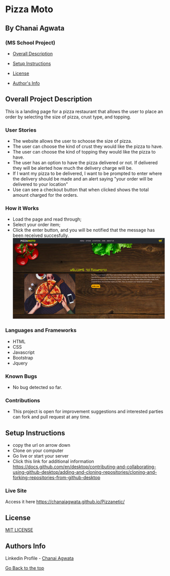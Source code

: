 # Pizza Moto
## By Chanai Agwata
### (MS School Project)

* [Overall Description](https://github.com/chanaiagwata/Pizzanetic#overall-project-description)

* [Setup Instructions](https://github.com/chanaiagwata/Pizzanetic#setup-instructions)

* [License](https://github.com/chanaiagwata/Pizzanetic#license)

* [Author's Info](https://github.com/chanaiagwata/Pizzanetic#authors-info)

## Overall Project Description
<p>This is a landing page for a pizza restaurant that allows the user to place an order by selecting the size of pizza, crust type, and topping.</p>

### User Stories
* The website allows the user to schoose the size of pizza.
* The user can choose the kind of crust they would like the pizza to have.
* The user can choose the kind of topping they would like the pizza to have.
* The user has an option to have the pizza delivered or not.  If delivered they will be alerted how much the delivery charge will be.
* If I want my pizza to be delivered, I want to be prompted to enter where the delivery should be made and an alert saying "your order will be delivered to your location"
* Use can see a checkout button that when clicked shows the total amount charged for the orders.
### How it Works
* Load the page and read through;
* Select your order item;
* Click the enter button, and you will be notified that the message has been received succesfully.
![screenshot](https://raw.githubusercontent.com/chanaiagwata/Pizzanetic/main/images/pizzanetic.png)
### Languages and Frameworks
* HTML
* CSS
* Javascript
* Bootstrap
* Jquery
### Known Bugs
* No bug detected so far. 
### Contributions
* This project is open for improvement suggestions and interested parties can fork and pull request at any time.

## Setup Instructions
* copy the url on arrow down
* Clone on your computer
* Go live or start your server
* Click this link for additional information https://docs.github.com/en/desktop/contributing-and-collaborating-using-github-desktop/adding-and-cloning-repositories/cloning-and-forking-repositories-from-github-desktop

### Live Site
Access it here  https://chanaiagwata.github.io/Pizzanetic/


## License
[MIT LICENSE](LICENSE)


## Authors Info

Linkedin Profile - [Chanai Agwata](https://www.linkedin.com/in/chanai-agwata-90a345146/)

[Go Back to the top](#portfolio)